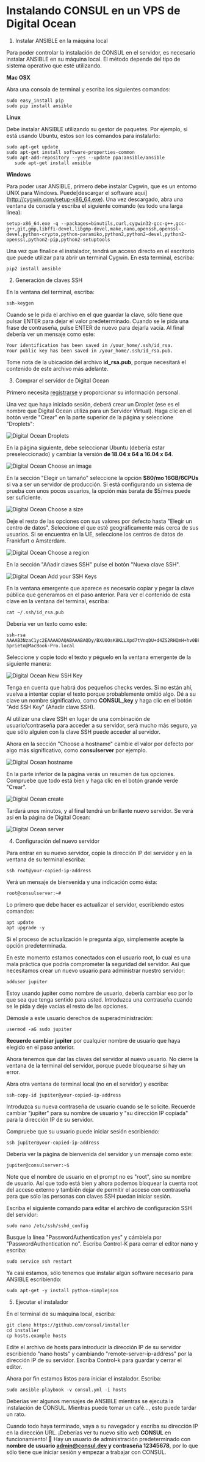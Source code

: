 # Instalando CONSUL en un VPS de Digital Ocean

1. Instalar ANSIBLE en la máquina local

Para poder controlar la instalación de CONSUL en el servidor, es necesario instalar ANSIBLE en su máquina local. El método depende del tipo de sistema operativo que esté utilizando.

**Mac OSX**

Abra una consola de terminal y escriba los siguientes comandos:

  ```
  sudo easy_install pip
  sudo pip install ansible
  ```

**Linux**

Debe instalar ANSIBLE utilizando su gestor de paquetes. Por ejemplo, si está usando Ubuntu, estos son los comandos para instalarlo:

  ```
  sudo apt-get update 
  sudo apt-get install software-properties-common 
  sudo apt-add-repository --yes --update ppa:ansible/ansible
   sudo apt-get install ansible
  ```

**Windows**

Para poder usar ANSIBLE, primero debe instalar Cygwin, que es un entorno UNIX para Windows. Puede[descargar el software aquí] (http://cygwin.com/setup-x86_64.exe).
Una vez descargado, abra una ventana de consola y escriba el siguiente comando (es todo una larga línea):

  ```
  setup-x86_64.exe -q --packages=binutils,curl,cygwin32-gcc-g++,gcc-g++,git,gmp,libffi-devel,libgmp-devel,make,nano,openssh,openssl-devel,python-crypto,python-paramiko,python2,python2-devel,python2-openssl,python2-pip,python2-setuptools
  ```

Una vez que finalice el instalador, tendrá un acceso directo en el escritorio que puede utilizar para abrir un terminal Cygwin. En esta terminal, escriba:

  ```
  pip2 install ansible
  ```

2. Generación de claves SSH

En la ventana del terminal, escriba:

  ```
  ssh-keygen
  ```

Cuando se le pida el archivo en el que guardar la clave, sólo tiene que pulsar ENTER para dejar el valor predeterminado. Cuando se le pida una frase de contraseña, pulse ENTER de nuevo para dejarla vacía. Al final debería ver un mensaje como este:

  ```
  Your identification has been saved in /your_home/.ssh/id_rsa. 
  Your public key has been saved in /your_home/.ssh/id_rsa.pub.
  ```

Tome nota de la ubicación del archivo **id_rsa.pub**, porque necesitará el contenido de este archivo más adelante.

3. Comprar el servidor de Digital Ocean

Primero necesita [registrarse](https://cloud.digitalocean.com/registrations/new) y proporcionar su información personal.

Una vez que haya iniciado sesión, deberá crear un Droplet (ese es el nombre que Digital Ocean utiliza para un Servidor Virtual). Haga clic en el botón verde "Crear" en la parte superior de la página y seleccione "Droplets":

![Digital Ocean Droplets](../../img/digital_ocean/droplets.png)

En la página siguiente, debe seleccionar Ubuntu (debería estar preseleccionado) y cambiar la versión **de 18.04 x 64 a 16.04 x 64**.

![Digital Ocean Choose an image](../../img/digital_ocean/image.png)

En la sección "Elegir un tamaño" seleccione la opción **$80/mo 16GB/6CPUs** si va a ser un servidor de producción. Si está configurando un sistema de prueba con unos pocos usuarios, la opción más barata de $5/mes puede ser suficiente.

![Digital Ocean Choose a size](../../img/digital_ocean/size.png)

Deje el resto de las opciones con sus valores por defecto hasta "Elegir un centro de datos". Seleccione el que esté geográficamente más cerca de sus usuarios. Si se encuentra en la UE, seleccione los centros de datos de Frankfurt o Amsterdam.

![Digital Ocean Choose a region](../../img/digital_ocean/region.png)

En la sección "Añadir claves SSH" pulse el botón "Nueva clave SSH".

![Digital Ocean Add your SSH Keys](../../img/digital_ocean/ssh_keys.png)

En la ventana emergente que aparece es necesario copiar y pegar la clave pública que generamos en el paso anterior. Para ver el contenido de esta clave en la ventana del terminal, escriba:

  ```
  cat ~/.ssh/id_rsa.pub
  ```

Debería ver un texto como este:

  ```
  ssh-rsa AAAAB3NzaC1yc2EAAAADAQABAAABAQDy/BXU0OsK8KLLXpd7tVnqDU+d4ZS2RHQmH+hv0BFFdP6PmUbKdBDigRqG6W3QBexB2DpVcb/bmHlfhzDlIHJn/oki+SmUYLSWWTWuSeF/1N7kWf9Ebisk6hiBkh5+i0oIJYvAUsNm9wCayQ+i3U3NjuB25HbgtyjR3jDPIhmg1xv0KZ8yeVcU+WJth0pIvwq+t4vlZbwhm/t2ah8O7hWnbaGV/MZUcj0/wFuiad98yk2MLGciV6XIIq+MMIEWjrrt933wAgzEB8vgn9acrDloJNvqx25uNMpDbmoNXJ8+/P3UDkp465jmejVd/6bRaObXplu2zTv9wDO48ZpsaACP bprieto@MacBook-Pro.local
  ```

Seleccione y copie todo el texto y péguelo en la ventana emergente de la siguiente manera:

![Digital Ocean New SSH Key](../../img/digital_ocean/new_ssh.png)

Tenga en cuenta que habrá dos pequeños checks verdes. Si no están ahí, vuelva a intentar copiar el texto porque probablemente omitió algo. Dé a su clave un nombre significativo, como **CONSUL_key** y haga clic en el botón "Add SSH Key" (Añadir clave SSH).

Al utilizar una clave SSH en lugar de una combinación de usuario/contraseña para acceder a su servidor, será mucho más seguro, ya que sólo alguien con la clave SSH puede acceder al servidor.

Ahora en la sección "Choose a hostname" cambie el valor por defecto por algo más significativo, como **consulserver** por ejemplo.

![Digital Ocean hostname](../../img/digital_ocean/hostname.png)

En la parte inferior de la página verás un resumen de tus opciones. Compruebe que todo está bien y haga clic en el botón grande verde "Crear".

![Digital Ocean create](../../img/digital_ocean/create.png)

Tardará unos minutos, y al final tendrá un brillante nuevo servidor. Se verá así en la página de Digital Ocean:

![Digital Ocean server](../../img/digital_ocean/server.png)

4. Configuración del nuevo servidor

Para entrar en su nuevo servidor, copie la dirección IP del servidor y en la ventana de su terminal escriba:

  ```
  ssh root@your-copied-ip-address
  ```

Verá un mensaje de bienvenida y una indicación como ésta:

  ```
  root@consulserver:~#
  ```

Lo primero que debe hacer es actualizar el servidor, escribiendo estos comandos:

  ```
  apt update
  apt upgrade -y
  ```

Si el proceso de actualización le pregunta algo, simplemente acepte la opción predeterminada.

En este momento estamos conectados con el usuario root, lo cual es una mala práctica que podría comprometer la seguridad del servidor. Así que necesitamos crear un nuevo usuario para administrar nuestro servidor:

  ```
  adduser jupiter
  ```

Estoy usando jupiter como nombre de usuario, debería cambiar eso por lo que sea que tenga sentido para usted. Introduzca una contraseña cuando se le pida y deje vacías el resto de las opciones.

Démosle a este usuario derechos de superadministración:

  ```
  usermod -aG sudo jupiter
  ```

**Recuerde cambiar jupiter** por cualquier nombre de usuario que haya elegido en el paso anterior.

Ahora tenemos que dar las claves del servidor al nuevo usuario. No cierre la ventana de la terminal del servidor, porque puede bloquearse si hay un error.

Abra otra ventana de terminal local (no en el servidor) y escriba:

```
ssh-copy-id jupiter@your-copied-ip-address
```

Introduzca su nueva contraseña de usuario cuando se le solicite. Recuerde cambiar "jupiter" para su nombre de usuario y "su dirección IP copiada" para la dirección IP de su servidor.

Compruebe que su usuario puede iniciar sesión escribiendo:

  ```
  ssh jupiter@your-copied-ip-address
  ```

Debería ver la página de bienvenida del servidor y un mensaje como este:

  ```
  jupiter@consulserver:~$
  ```

Note que el nombre de usuario en el prompt no es "root", sino su nombre de usuario. Así que todo está bien y ahora podemos bloquear la cuenta root del acceso externo y también dejar de permitir el acceso con contraseña para que sólo las personas con claves SSH puedan iniciar sesión.

Escriba el siguiente comando para editar el archivo de configuración SSH del servidor:

  ```
  sudo nano /etc/ssh/sshd_config
  ```

Busque la línea "PasswordAuthentication yes" y cámbiela por "PasswordAuthentication no". Escriba Control-K para cerrar el editor nano y escriba:

  ```
  sudo service ssh restart
  ```

Ya casi estamos, sólo tenemos que instalar algún software necesario para ANSIBLE escribiendo:

  ```
  sudo apt-get -y install python-simplejson
  ```

5. Ejecutar el instalador

En el terminal de su máquina local, escriba:

  ```
  git clone https://github.com/consul/installer 
  cd installer
  cp hosts.example hosts
  ```

Edite el archivo de hosts para introducir la dirección IP de su servidor escribiendo "nano hosts" y cambiando "remote-server-ip-address" por la dirección IP de su servidor. Escriba Control-k para guardar y cerrar el editor.

Ahora por fin estamos listos para iniciar el instalador. Escriba:

  ```
  sudo ansible-playbook -v consul.yml -i hosts
  ```

Deberías ver algunos mensajes de ANSIBLE mientras se ejecuta la instalación de CONSUL. Mientras puede tomar un café..., esto puede tardar un rato.

Cuando todo haya terminado, vaya a su navegador y escriba su dirección IP en la dirección URL. ¡Deberías ver tu nuevo sitio web **CONSUL** en funcionamiento! 🎉
Hay un usuario de administración predeterminado con **nombre de usuario admin@consul.dev y contraseña 12345678**, por lo que sólo tiene que iniciar sesión y empezar a trabajar con CONSUL.
